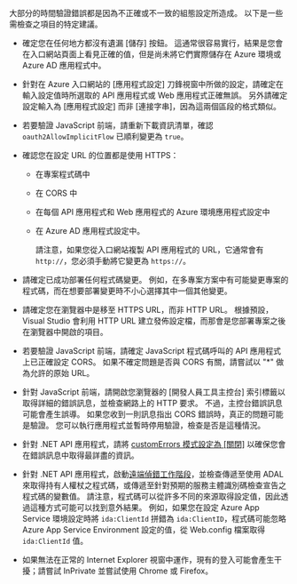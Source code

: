 大部分的時間驗證錯誤都是因為不正確或不一致的組態設定所造成。 以下是一些需檢查之項目的特定建議。

* 確定您在任何地方都沒有遺漏 [儲存]  按鈕。 這通常很容易實行，結果是您會在入口網站頁面上看見正確的值，但是尚未將它們實際儲存在 Azure 環境或 Azure AD 應用程式中。
* 針對在 Azure 入口網站的 [應用程式設定]  刀鋒視窗中所做的設定，請確定在輸入設定值時所選取的 API 應用程式或 Web 應用程式正確無誤。  另外請確定設定輸入為 [應用程式設定] 而非 [連接字串]，因為這兩個區段的格式類似。
* 若要驗證 JavaScript 前端，請重新下載資訊清單，確認 `oauth2AllowImplicitFlow` 已順利變更為 `true`。
* 確認您在設定 URL 的位置都是使用 HTTPS：
  
  * 在專案程式碼中
  * 在 CORS 中
  * 在每個 API 應用程式和 Web 應用程式的 Azure 環境應用程式設定中
  * 在 Azure AD 應用程式設定中。
    
    請注意，如果您從入口網站複製 API 應用程式的 URL，它通常會有 `http://`，您必須手動將它變更為 `https://`。
* 請確定已成功部署任何程式碼變更。 例如，在多專案方案中有可能變更專案的程式碼，而在想要部署變更時不小心選擇其中一個其他變更。
* 請確定您在瀏覽器中是移至 HTTPS URL，而非 HTTP URL。 根據預設，Visual Studio 會利用 HTTP URL 建立發佈設定檔，而那會是您部署專案之後在瀏覽器中開啟的項目。
* 若要驗證 JavaScript 前端，請確定 JavaScript 程式碼呼叫的 API 應用程式上已正確設定 CORS。 如果不確定問題是否與 CORS 有關，請嘗試以 "*" 做為允許的原始 URL。 
* 針對 JavaScript 前端，請開啟您瀏覽器的 [開發人員工具主控台] 索引標籤以取得詳細的錯誤訊息，並檢查網路上的 HTTP 要求。 不過，主控台錯誤訊息可能會產生誤導。 如果您收到一則訊息指出 CORS 錯誤時，真正的問題可能是驗證。 您可以執行應用程式並暫時停用驗證，檢查是否是這種情況。
* 針對 .NET API 應用程式，請將 [customErrors 模式設定為 [關閉]](../articles/app-service-web/web-sites-dotnet-troubleshoot-visual-studio.md#remoteview) 以確保您會在錯誤訊息中取得最詳盡的資訊。
* 針對 .NET API 應用程式，啟動[遠端偵錯工作階段](../articles/app-service-web/web-sites-dotnet-troubleshoot-visual-studio.md#remotedebug)，並檢查傳遞至使用 ADAL 來取得持有人權杖之程式碼，或傳遞至針對預期的服務主體識別碼檢查宣告之程式碼的變數值。 請注意，程式碼可以從許多不同的來源取得設定值，因此透過這種方式可能可以找到意外結果。 例如，如果您在設定 Azure App Service 環境設定時將 `ida:ClientId` 拼錯為 `ida:ClientID`，程式碼可能忽略 Azure App Service Environment 設定的值，從 Web.config 檔案取得 `ida:ClientId` 值。 
* 如果無法在正常的 Internet Explorer 視窗中運作，現有的登入可能會產生干擾；請嘗試 InPrivate 並嘗試使用 Chrome 或 Firefox。



<!--HONumber=Nov16_HO3-->


